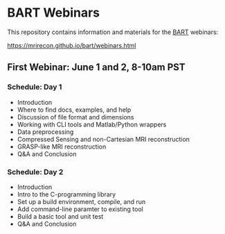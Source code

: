 # BART Webinars 

This repository contains information and materials for the [BART](http://mrirecon.github.io/bart) webinars:

https://mrirecon.github.io/bart/webinars.html

## First Webinar: June 1 and 2, 8-10am PST

### Schedule: Day 1
- Introduction
- Where to find docs, examples, and help
- Discussion of file format and dimensions  
- Working with CLI tools and Matlab/Python wrappers  
- Data preprocessing  
- Compressed Sensing and non-Cartesian MRI reconstruction  
- GRASP-like MRI reconstruction  
- Q&A and Conclusion

### Schedule: Day 2
- Introduction  
- Intro to the C-programming library
- Set up a build environment, compile, and run
- Add command-line paramter to existing tool
- Build a basic tool and unit test
- Q&A and Conclusion
